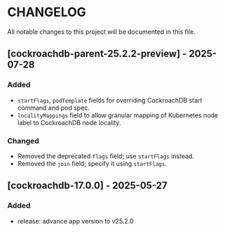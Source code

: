# CHANGELOG

All notable changes to this project will be documented in this file.

## [cockroachdb-parent-25.2.2-preview] - 2025-07-28
### Added
- `startFlags`, `podTemplate` fields for overriding CockroachDB start command and pod spec. 
- `localityMappings` field to allow granular mapping of Kubernetes node label to CockroachDB node locality.

### Changed
- Removed the deprecated `flags` field; use `startFlags` instead.
- Removed the `join` field; specify it using `startFlags`.

## [cockroachdb-17.0.0] - 2025-05-27
### Added
- release: advance app version to v25.2.0

